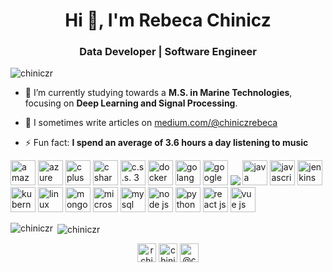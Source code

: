 <h1 align="center">Hi 👋, I'm Rebeca Chinicz</h1>
<h3 align="center">Data Developer | Software Engineer</h3>

<p align="left"> <img src="https://komarev.com/ghpvc/?username=chiniczr" alt="chiniczr" /> </p>

- 🔭 I’m currently studying towards a **M.S. in Marine Technologies**, focusing on **Deep Learning and Signal Processing**.

- 📝 I sometimes write articles on [medium.com/@chiniczrebeca](https://medium.com/@chiniczrebeca)

- ⚡ Fun fact: **I spend an average of 3.6 hours a day listening to music**

<p align="left"><img src="https://img.icons8.com/color/48/000000/amazon-web-services.png" alt="amazon web services" width="40" height="40"/> <img src="https://img.icons8.com/color/48/000000/azure-1.png" alt="azure" width="40" height="40"/> <img src="https://img.icons8.com/color/48/000000/c-plus-plus-logo.png" alt="c plus plus" width="40" height="40"/> <img src="https://img.icons8.com/color/48/000000/c-sharp-logo-2.png" alt="c sharp" width="40" height="40"/> <img src="https://img.icons8.com/color/48/000000/css3.png" alt="c.s.s. 3" width="40" height="40"/> <img src="https://img.icons8.com/color/48/000000/docker.png" alt="docker" width="40" height="40"/> <img src="https://img.icons8.com/color/48/000000/golang.png" alt="golang" width="40" height="40"/> <img src="https://img.icons8.com/fluent/48/000000/google-cloud.png" alt="google cloud" width="40" height="40"/> <img src="https://img.icons8.com/color/48/000000/git.png"/> <img src="https://img.icons8.com/color/48/000000/java-coffee-cup-logo.png" alt="java" width="40" height="40"/> <img src="https://img.icons8.com/color/48/000000/javascript.png" alt="javascript" width="40" height="40"/> <img src="https://img.icons8.com/color/48/000000/jenkins.png" alt="jenkins" width="40" height="40"/> <img src="https://img.icons8.com/color/48/000000/kubernetes.png" alt="kubernetes" width="40" height="40"/> <img src="https://img.icons8.com/color/48/000000/linux.png" alt="linux" width="40" height="40"/> <img src="https://img.icons8.com/color/48/000000/mongodb.png" alt="mongo-db" width="40" height="40"/> <img src="https://img.icons8.com/color/48/000000/microsoft-sql-server.png" alt="microsoft sql server" width="40" height="40"/> <img src="https://img.icons8.com/ios-filled/50/000000/mysql-logo.png" alt="mysql" width="40" height="40"/> <img src="https://img.icons8.com/color/48/000000/nodejs.png" alt="node js" width="40" height="40"/> <img src="https://img.icons8.com/color/48/000000/python.png" alt="python" width="40" height="40"/> <img src="https://img.icons8.com/cute-clipart/64/000000/react-native.png" alt="react js" width="40" height="40"/> <img src="https://img.icons8.com/color/48/000000/vue-js.png" alt="vue js" width="40" height="40"/></p><p><img align="left" src="https://github-readme-stats.vercel.app/api/top-langs/?username=chiniczr&layout=compact&hide=html" alt="chiniczr" /></p>

<p>&nbsp;<img align="center" src="https://github-readme-stats.vercel.app/api?username=chiniczr&show_icons=true" alt="chiniczr" /></p>

<p align="center">
<a href="https://twitter.com/rchinicz" target="blank"><img align="center" src="https://cdn.jsdelivr.net/npm/simple-icons@3.0.1/icons/twitter.svg" alt="rchinicz" height="30" width="30" /></a>
<a href="https://linkedin.com/in/rebeca-c" target="blank"><img align="center" src="https://cdn.jsdelivr.net/npm/simple-icons@3.0.1/icons/linkedin.svg" alt="chiniczrebeca" height="30" width="30" /></a>
<a href="https://medium.com/@chiniczrebeca" target="blank"><img align="center" src="https://cdn.jsdelivr.net/npm/simple-icons@3.0.1/icons/medium.svg" alt="@chiniczrebeca" height="30" width="30" /></a>
</p>

